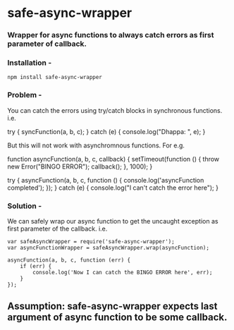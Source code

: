 # safe-async-wrapper

### Wrapper for async functions to always catch errors as first parameter of callback.

### Installation -

```
npm install safe-async-wrapper
```

### Problem -

You can catch the errors using try/catch blocks in synchronous functions. i.e.

try {
    syncFunction(a, b, c);
} catch (e) {
    console.log("Dhappa: ", e);
}

But this will not work with asynchromnous functions. For e.g. 

function asyncFunction(a, b, c, callback) {
    setTimeout(function () {
        throw new Error("BINGO ERROR");
        callback();
    }, 1000);
}

try {
    asyncFunction(a, b, c, function () {
        console.log('asyncFunction completed');
    });
} catch (e) {
    console.log("I can't catch the error here");
}

### Solution - 

We can safely wrap our async function to get the uncaught exception as first parameter of the callback. i.e.

```
var safeAsyncWrapper = require('safe-async-wrapper');
var asyncFunctionWrapper = safeAsyncWrapper.wrap(asyncFunction);

asyncFunction(a, b, c, function (err) {
    if (err) {
        console.log('Now I can catch the BINGO ERROR here', err);
    }
});
```

## Assumption: safe-async-wrapper expects last argument of async function to be some callback.
